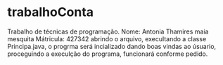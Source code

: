 # trabalhoConta
Trabalho de técnicas de programação.
Nome: Antonia Thamires maia mesquita
Mátricula: 427342
abrindo o arquivo, execultando a classe Principa.java, o progrma será incializado dando boas vindas ao úsuario, proceguindo a execulção do programa, funcionará conforme pedido.       
